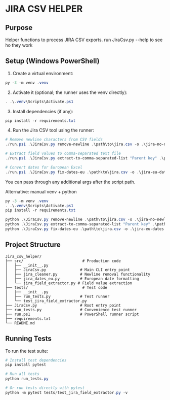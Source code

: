 # JIRA CSV HELPER

## Purpose

Helper functions to process JIRA CSV exports.
 run JiraCsv.py --help to see ho they work

## Setup (Windows PowerShell)

1. Create a virtual environment:

```powershell
py -3 -m venv .venv
```

2. Activate it (optional; the runner uses the venv directly):

```powershell
. .\.venv\Scripts\Activate.ps1
```

3. Install dependencies (if any):

```powershell
pip install -r requirements.txt
```

4. Run the Jira CSV tool using the runner:

```powershell
# Remove newline characters from CSV fields
./run.ps1 .\JiraCsv.py remove-newline .\path\to\jira.csv -o .\jira-no-newlines.csv

# Extract field values to comma-separated text file
./run.ps1 .\JiraCsv.py extract-to-comma-separated-list "Parent key" .\path\to\jira.csv

# Convert dates for European Excel
./run.ps1 .\JiraCsv.py fix-dates-eu .\path\to\jira.csv -o .\jira-eu-dates.csv
```

You can pass through any additional args after the script path.

Alternative: manual venv + python

```powershell
py -3 -m venv .venv
. .\.venv\Scripts\Activate.ps1
pip install -r requirements.txt

python .\JiraCsv.py remove-newline .\path\to\jira.csv -o .\jira-no-newlines.csv
python .\JiraCsv.py extract-to-comma-separated-list "Parent key" .\path\to\jira.csv
python .\JiraCsv.py fix-dates-eu .\path\to\jira.csv -o .\jira-eu-dates.csv
```

## Project Structure

```
Jira_csv_helper/
├── src/                          # Production code
│   ├── __init__.py
│   ├── JiraCsv.py               # Main CLI entry point
│   ├── jira_cleaner.py          # Newline removal functionality
│   ├── jira_dates_eu.py         # European date formatting
│   └── jira_field_extractor.py # Field value extraction
├── tests/                        # Test code
│   ├── __init__.py
│   ├── run_tests.py             # Test runner
│   └── test_jira_field_extractor.py
├── JiraCsv.py                   # Root entry point
├── run_tests.py                 # Convenience test runner
├── run.ps1                      # PowerShell runner script
├── requirements.txt
└── README.md
```

## Running Tests

To run the test suite:

```powershell
# Install test dependencies
pip install pytest

# Run all tests
python run_tests.py

# Or run tests directly with pytest
python -m pytest tests/test_jira_field_extractor.py -v
```

